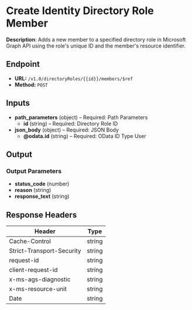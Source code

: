 # Create Identity Directory Role Member

**Description**: Adds a new member to a specified directory role in Microsoft Graph API using the role's unique ID and the member's resource identifier.

## Endpoint

- **URL:** `/v1.0/directoryRoles/{{id}}/members/$ref`
- **Method:** `POST`
## Inputs

- **path_parameters** (object) – Required: Path Parameters
  - **id** (string) – Required: Directory Role ID
- **json_body** (object) – Required: JSON Body
  - **@odata.id** (string) – Required: OData ID Type User
## Output

### Output Parameters

- **status_code** (number)
- **reason** (string)
- **response_text** (string)
## Response Headers

| Header | Type |
|--------|------|
| Cache-Control | string |
| Strict-Transport-Security | string |
| request-id | string |
| client-request-id | string |
| x-ms-ags-diagnostic | string |
| x-ms-resource-unit | string |
| Date | string |